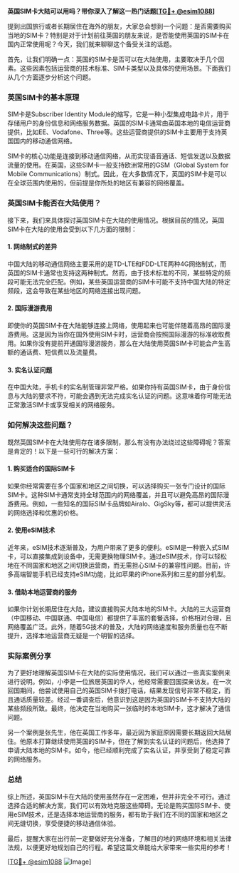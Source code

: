 **英国SIM卡大陆可以用吗？带你深入了解这一热门话题[[TG💪+ @esim1088](https://t.me/s/esim1088)]**

提到出国旅行或者长期居住在海外的朋友，大家总会想到一个问题：是否需要购买当地的SIM卡？特别是对于计划前往英国的朋友来说，是否能使用英国的SIM卡在国内正常使用呢？今天，我们就来聊聊这个备受关注的话题。

首先，让我们明确一点：英国的SIM卡是否可以在大陆使用，主要取决于几个因素。这些因素包括运营商的技术标准、SIM卡类型以及具体的使用场景。下面我们从几个方面逐步分析这个问题。

### 英国SIM卡的基本原理

SIM卡是Subscriber Identity Module的缩写，它是一种小型集成电路卡片，用于存储用户的身份信息和网络服务数据。英国的SIM卡通常由英国本地的电信运营商提供，比如EE、Vodafone、Three等。这些运营商提供的SIM卡主要用于支持英国国内的移动通信网络。

SIM卡的核心功能是连接到移动通信网络，从而实现语音通话、短信发送以及数据流量的使用。在英国，这些SIM卡一般支持欧洲常用的GSM（Global System for Mobile Communications）制式。因此，在大多数情况下，英国的SIM卡是可以在全球范围内使用的，但前提是你所处的地区有兼容的网络覆盖。

### 英国SIM卡能否在大陆使用？

接下来，我们来具体探讨英国SIM卡在大陆的使用情况。根据目前的情况，英国SIM卡在大陆的使用会受到以下几方面的限制：

#### 1. 网络制式的差异
中国大陆的移动通信网络主要采用的是TD-LTE和FDD-LTE两种4G网络制式，而英国的SIM卡通常也支持这两种制式。然而，由于技术标准的不同，某些特定的频段可能无法完全匹配。例如，某些英国运营商的SIM卡可能不支持中国大陆的特定频段，这会导致在某些地区的网络连接出现问题。

#### 2. 国际漫游费用
即使你的英国SIM卡在大陆能够连接上网络，使用起来也可能伴随着高昂的国际漫游费用。这是因为当你在国外使用SIM卡时，运营商会按照国际漫游的标准收取费用。如果你没有提前开通国际漫游服务，那么在大陆使用英国SIM卡可能会产生高额的通话费、短信费以及流量费。

#### 3. 实名认证问题
在中国大陆，手机卡的实名制管理非常严格。如果你持有英国SIM卡，由于身份信息与大陆的要求不符，可能会遇到无法完成实名认证的问题。这意味着你可能无法正常激活SIM卡或享受相关的网络服务。

### 如何解决这些问题？

既然英国SIM卡在大陆使用存在诸多限制，那么有没有办法绕过这些障碍呢？答案是肯定的！以下是一些可行的解决方案：

#### 1. 购买适合的国际SIM卡
如果你经常需要在多个国家和地区之间切换，可以选择购买一张专门设计的国际SIM卡。这种SIM卡通常支持全球范围内的网络覆盖，并且可以避免高昂的国际漫游费用。例如，一些知名的国际SIM卡品牌如Airalo、GigSky等，都可以提供灵活的网络选择和优惠的价格。

#### 2. 使用eSIM技术
近年来，eSIM技术逐渐普及，为用户带来了更多的便利。eSIM是一种嵌入式SIM卡，可以直接集成到设备中，无需更换物理SIM卡。通过eSIM技术，你可以轻松地在不同国家和地区之间切换运营商，而无需担心SIM卡的兼容性问题。目前，许多高端智能手机已经支持eSIM功能，比如苹果的iPhone系列和三星的部分机型。

#### 3. 借助本地运营商的服务
如果你计划长期居住在大陆，建议直接购买大陆本地的SIM卡。大陆的三大运营商（中国移动、中国联通、中国电信）都提供了丰富的套餐选择，价格相对合理，且网络覆盖广泛。此外，随着5G技术的普及，大陆的网络速度和服务质量也在不断提升，选择本地运营商无疑是一个明智的选择。

### 实际案例分享

为了更好地理解英国SIM卡在大陆的实际使用情况，我们可以通过一些真实案例来进行说明。例如，小李是一位旅居英国的华人，他经常需要回国探亲访友。在一次回国期间，他尝试使用自己的英国SIM卡拨打电话，结果发现信号非常不稳定，而且通话质量较差。经过一番调查后，他意识到这是因为英国的SIM卡不支持大陆的某些频段所致。最终，他决定在当地购买一张临时的本地SIM卡，这才解决了通信问题。

另一个案例是张先生，他在英国工作多年，最近因为家庭原因需要长期返回大陆居住。他原本打算继续使用英国的SIM卡，但在了解到实名认证的问题后，他选择了申请大陆本地的SIM卡。如今，他已经顺利完成了实名认证，并享受到了稳定可靠的网络服务。

### 总结

综上所述，英国SIM卡在大陆的使用虽然存在一定困难，但并非完全不可行。通过选择合适的解决方案，我们可以有效地克服这些障碍。无论是购买国际SIM卡、使用eSIM技术，还是选择本地运营商的服务，都有助于我们在不同的国家和地区之间无缝切换，享受便捷的移动通信体验。

最后，提醒大家在出行前一定要做好充分准备，了解目的地的网络环境和相关法律法规，以便更好地规划自己的行程。希望这篇文章能给大家带来一些实用的参考！

[[TG💪+ @esim1088](https://t.me/s/esim1088) ![Image](https://i.postimg.cc/4NQfJmqS/Snipaste-2025-05-13-00-14-12.png)]